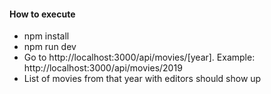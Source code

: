 #### How to execute
- npm install
- npm run dev
- Go to http://localhost:3000/api/movies/[year]. Example: http://localhost:3000/api/movies/2019
- List of movies from that year with editors should show up
